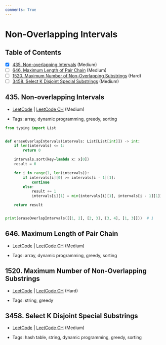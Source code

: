 ```yaml
---
comments: True
---
```


# Non-Overlapping Intervals

## Table of Contents

- [x] [435. Non-overlapping Intervals](https://leetcode.cn/problems/non-overlapping-intervals/) (Medium)
- [ ] [646. Maximum Length of Pair Chain](https://leetcode.cn/problems/maximum-length-of-pair-chain/) (Medium)
- [ ] [1520. Maximum Number of Non-Overlapping Substrings](https://leetcode.cn/problems/maximum-number-of-non-overlapping-substrings/) (Hard)
- [ ] [3458. Select K Disjoint Special Substrings](https://leetcode.cn/problems/select-k-disjoint-special-substrings/) (Medium)

## 435. Non-overlapping Intervals

-   [LeetCode](https://leetcode.com/problems/non-overlapping-intervals/) | [LeetCode CH](https://leetcode.cn/problems/non-overlapping-intervals/) (Medium)

-   Tags: array, dynamic programming, greedy, sorting
```python title="435. Non-overlapping Intervals - Python Solution"
from typing import List


def eraseOverlapIntervals(intervals: List[List[int]]) -> int:
    if len(intervals) <= 1:
        return 0

    intervals.sort(key=lambda x: x[0])
    result = 0

    for i in range(1, len(intervals)):
        if intervals[i][0] >= intervals[i - 1][1]:
            continue
        else:
            result += 1
            intervals[i][1] = min(intervals[i][1], intervals[i - 1][1])

    return result


print(eraseOverlapIntervals([[1, 2], [2, 3], [3, 4], [1, 3]]))  # 1

```

## 646. Maximum Length of Pair Chain

-   [LeetCode](https://leetcode.com/problems/maximum-length-of-pair-chain/) | [LeetCode CH](https://leetcode.cn/problems/maximum-length-of-pair-chain/) (Medium)

-   Tags: array, dynamic programming, greedy, sorting
## 1520. Maximum Number of Non-Overlapping Substrings

-   [LeetCode](https://leetcode.com/problems/maximum-number-of-non-overlapping-substrings/) | [LeetCode CH](https://leetcode.cn/problems/maximum-number-of-non-overlapping-substrings/) (Hard)

-   Tags: string, greedy
## 3458. Select K Disjoint Special Substrings

-   [LeetCode](https://leetcode.com/problems/select-k-disjoint-special-substrings/) | [LeetCode CH](https://leetcode.cn/problems/select-k-disjoint-special-substrings/) (Medium)

-   Tags: hash table, string, dynamic programming, greedy, sorting

